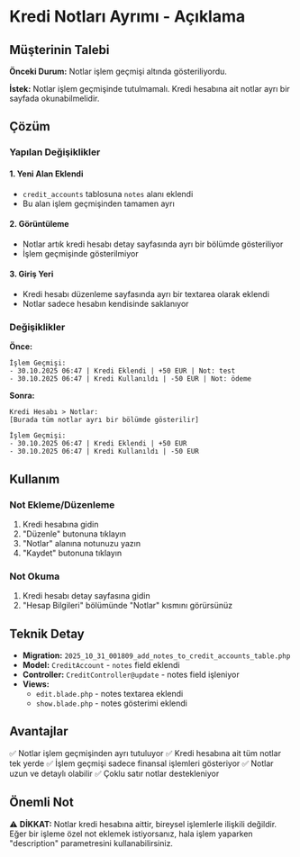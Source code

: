 # Kredi Notları Ayrımı - Açıklama

## Müşterinin Talebi

**Önceki Durum:** Notlar işlem geçmişi altında gösteriliyordu.

**İstek:** Notlar işlem geçmişinde tutulmamalı. Kredi hesabına ait notlar ayrı bir sayfada okunabilmelidir.

## Çözüm

### Yapılan Değişiklikler

#### 1. **Yeni Alan Eklendi**
- `credit_accounts` tablosuna `notes` alanı eklendi
- Bu alan işlem geçmişinden tamamen ayrı

#### 2. **Görüntüleme**
- Notlar artık kredi hesabı detay sayfasında ayrı bir bölümde gösteriliyor
- İşlem geçmişinde gösterilmiyor

#### 3. **Giriş Yeri**
- Kredi hesabı düzenleme sayfasında ayrı bir textarea olarak eklendi
- Notlar sadece hesabın kendisinde saklanıyor

### Değişiklikler

**Önce:**
```
İşlem Geçmişi:
- 30.10.2025 06:47 | Kredi Eklendi | +50 EUR | Not: test
- 30.10.2025 06:47 | Kredi Kullanıldı | -50 EUR | Not: ödeme
```

**Sonra:**
```
Kredi Hesabı > Notlar:
[Burada tüm notlar ayrı bir bölümde gösterilir]

İşlem Geçmişi:
- 30.10.2025 06:47 | Kredi Eklendi | +50 EUR
- 30.10.2025 06:47 | Kredi Kullanıldı | -50 EUR
```

## Kullanım

### Not Ekleme/Düzenleme
1. Kredi hesabına gidin
2. "Düzenle" butonuna tıklayın
3. "Notlar" alanına notunuzu yazın
4. "Kaydet" butonuna tıklayın

### Not Okuma
1. Kredi hesabı detay sayfasına gidin
2. "Hesap Bilgileri" bölümünde "Notlar" kısmını görürsünüz

## Teknik Detay

- **Migration:** `2025_10_31_001809_add_notes_to_credit_accounts_table.php`
- **Model:** `CreditAccount` - `notes` field eklendi
- **Controller:** `CreditController@update` - notes field işleniyor
- **Views:** 
  - `edit.blade.php` - notes textarea eklendi
  - `show.blade.php` - notes gösterimi eklendi

## Avantajlar

✅ Notlar işlem geçmişinden ayrı tutuluyor
✅ Kredi hesabına ait tüm notlar tek yerde
✅ İşlem geçmişi sadece finansal işlemleri gösteriyor
✅ Notlar uzun ve detaylı olabilir
✅ Çoklu satır notlar destekleniyor

## Önemli Not

⚠️ **DİKKAT:** Notlar kredi hesabına aittir, bireysel işlemlerle ilişkili değildir. Eğer bir işleme özel not eklemek istiyorsanız, hala işlem yaparken "description" parametresini kullanabilirsiniz.
